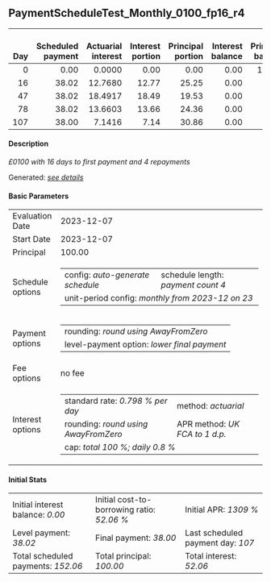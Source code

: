 <h2>PaymentScheduleTest_Monthly_0100_fp16_r4</h2>
<table>
    <thead style="vertical-align: bottom;">
        <th style="text-align: right;">Day</th>
        <th style="text-align: right;">Scheduled payment</th>
        <th style="text-align: right;">Actuarial interest</th>
        <th style="text-align: right;">Interest portion</th>
        <th style="text-align: right;">Principal portion</th>
        <th style="text-align: right;">Interest balance</th>
        <th style="text-align: right;">Principal balance</th>
        <th style="text-align: right;">Total actuarial interest</th>
        <th style="text-align: right;">Total interest</th>
        <th style="text-align: right;">Total principal</th>
    </thead>
    <tr style="text-align: right;">
        <td class="ci00">0</td>
        <td class="ci01" style="white-space: nowrap;">0.00</td>
        <td class="ci02">0.0000</td>
        <td class="ci03">0.00</td>
        <td class="ci04">0.00</td>
        <td class="ci05">0.00</td>
        <td class="ci06">100.00</td>
        <td class="ci07">0.0000</td>
        <td class="ci08">0.00</td>
        <td class="ci09">0.00</td>
    </tr>
    <tr style="text-align: right;">
        <td class="ci00">16</td>
        <td class="ci01" style="white-space: nowrap;">38.02</td>
        <td class="ci02">12.7680</td>
        <td class="ci03">12.77</td>
        <td class="ci04">25.25</td>
        <td class="ci05">0.00</td>
        <td class="ci06">74.75</td>
        <td class="ci07">12.7680</td>
        <td class="ci08">12.77</td>
        <td class="ci09">25.25</td>
    </tr>
    <tr style="text-align: right;">
        <td class="ci00">47</td>
        <td class="ci01" style="white-space: nowrap;">38.02</td>
        <td class="ci02">18.4917</td>
        <td class="ci03">18.49</td>
        <td class="ci04">19.53</td>
        <td class="ci05">0.00</td>
        <td class="ci06">55.22</td>
        <td class="ci07">31.2597</td>
        <td class="ci08">31.26</td>
        <td class="ci09">44.78</td>
    </tr>
    <tr style="text-align: right;">
        <td class="ci00">78</td>
        <td class="ci01" style="white-space: nowrap;">38.02</td>
        <td class="ci02">13.6603</td>
        <td class="ci03">13.66</td>
        <td class="ci04">24.36</td>
        <td class="ci05">0.00</td>
        <td class="ci06">30.86</td>
        <td class="ci07">44.9200</td>
        <td class="ci08">44.92</td>
        <td class="ci09">69.14</td>
    </tr>
    <tr style="text-align: right;">
        <td class="ci00">107</td>
        <td class="ci01" style="white-space: nowrap;">38.00</td>
        <td class="ci02">7.1416</td>
        <td class="ci03">7.14</td>
        <td class="ci04">30.86</td>
        <td class="ci05">0.00</td>
        <td class="ci06">0.00</td>
        <td class="ci07">52.0616</td>
        <td class="ci08">52.06</td>
        <td class="ci09">100.00</td>
    </tr>
</table>
<h4>Description</h4>
<p><i>£0100 with 16 days to first payment and 4 repayments</i></p>
<p>Generated: <i><a href="../GeneratedDate.html">see details</a></i></p>
<h4>Basic Parameters</h4>
<table>
    <tr>
        <td>Evaluation Date</td>
        <td>2023-12-07</td>
    </tr>
    <tr>
        <td>Start Date</td>
        <td>2023-12-07</td>
    </tr>
    <tr>
        <td>Principal</td>
        <td>100.00</td>
    </tr>
    <tr>
        <td>Schedule options</td>
        <td>
            <table>
                <tr>
                    <td>config: <i>auto-generate schedule</i></td>
                    <td>schedule length: <i><i>payment count</i> 4</i></td>
                </tr>
                <tr>
                    <td colspan="2" style="white-space: nowrap;">unit-period config: <i>monthly from 2023-12 on 23</i></td>
                </tr>
            </table>
        </td>
    </tr>
    <tr>
        <td>Payment options</td>
        <td>
            <table>
                <tr>
                    <td>rounding: <i>round using AwayFromZero</i></td>
                </tr>
                <tr>
                    <td>level-payment option: <i>lower&nbsp;final&nbsp;payment</i></td>
                </tr>
            </table>
        </td>
    </tr>
    <tr>
        <td>Fee options</td>
        <td>no fee
        </td>
    </tr>
    <tr>
        <td>Interest options</td>
        <td>
            <table>
                <tr>
                    <td>standard rate: <i>0.798 % per day</i></td>
                    <td>method: <i>actuarial</i></td>
                </tr>
                <tr>
                    <td>rounding: <i>round using AwayFromZero</i></td>
                    <td>APR method: <i>UK FCA to 1 d.p.</i></td>
                </tr>
                <tr>
                    <td colspan="2">cap: <i>total 100 %; daily 0.8 %</td>
                </tr>
            </table>
        </td>
    </tr>
</table>
<h4>Initial Stats</h4>
<table>
    <tr>
        <td>Initial interest balance: <i>0.00</i></td>
        <td>Initial cost-to-borrowing ratio: <i>52.06 %</i></td>
        <td>Initial APR: <i>1309 %</i></td>
    </tr>
    <tr>
        <td>Level payment: <i>38.02</i></td>
        <td>Final payment: <i>38.00</i></td>
        <td>Last scheduled payment day: <i>107</i></td>
    </tr>
    <tr>
        <td>Total scheduled payments: <i>152.06</i></td>
        <td>Total principal: <i>100.00</i></td>
        <td>Total interest: <i>52.06</i></td>
    </tr>
</table>